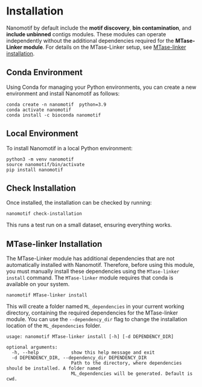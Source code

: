 # Installation

Nanomotif by default include the **motif discovery**, **bin contamination**, and **include unbinned** contigs modules. These modules can operate independently without the additional dependencies required for the **MTase-Linker module**. For details on the MTase-Linker setup, see [MTase-linker installation](#mtase-linker-installation).

## Conda Environment

Using Conda for managing your Python environments, you can create a new environment and install Nanomotif as follows:

```shell
conda create -n nanomotif  python=3.9
conda activate nanomotif
conda install -c bioconda nanomotif
```

## Local Environment

To install Nanomotif in a local Python environment:

```shell
python3 -m venv nanomotif
source nanomotif/bin/activate
pip install nanomotif
```

## Check Installation
Once installed, the installation can be checked by running:
```shell
nanomotif check-installation
```
This runs a test run on a small dataset, ensuring everything works.


## MTase-linker Installation
The MTase-Linker module has additional dependencies that are not automatically installed with Nanomotif. Therefore, before using this module, you must manually install these dependencies using the `MTase-linker install` command.
The `MTase-linker` module requires that conda is available on your system.

```shell
nanomotif MTase-linker install
```

This will create a folder named `ML_dependencies` in your current working directory, containing the required dependencies for the MTase-linker module. You can use the `--dependency_dir` flag to change the installation location of the `ML_dependencies` folder.

```
usage: nanomotif MTase-linker install [-h] [-d DEPENDENCY_DIR]

optional arguments:
  -h, --help            show this help message and exit
  -d DEPENDENCY_DIR, --dependency_dir DEPENDENCY_DIR
                        Path to the directory, where dependencies should be installed. A folder named
                        ML_dependencies will be generated. Default is cwd.
```
